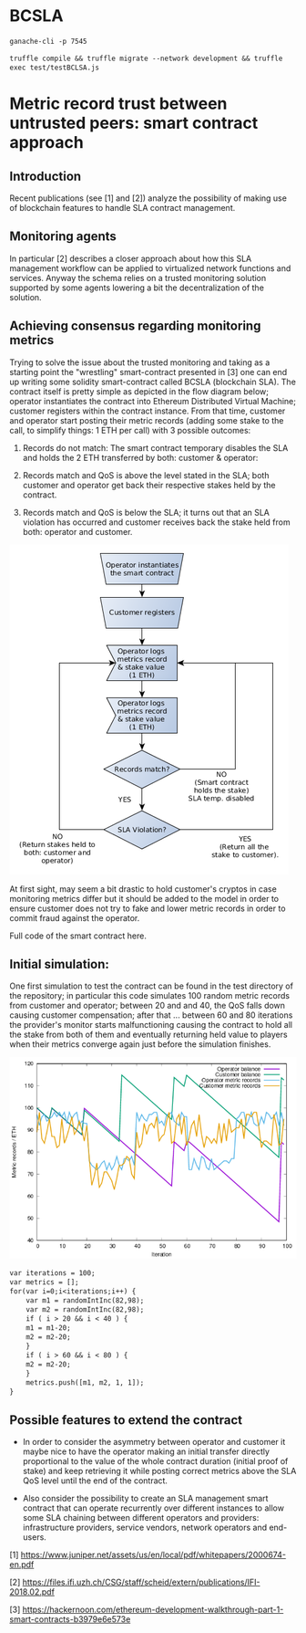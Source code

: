 # BCSLA

```
ganache-cli -p 7545
```

```
truffle compile && truffle migrate --network development && truffle exec test/testBCLSA.js
```

# Metric record trust between untrusted peers: smart contract approach

## Introduction

Recent publications (see [1] and [2]) analyze the possibility
of making use of blockchain features to handle SLA contract management.

## Monitoring agents

In particular [2] describes a closer approach about how this SLA management workflow
can be applied to virtualized network functions and services. Anyway
the schema relies on a trusted monitoring solution supported by some agents
lowering a bit the decentralization of the solution.

## Achieving consensus regarding monitoring metrics

Trying to solve the issue about the trusted monitoring and taking as a starting
point the "wrestling" smart-contract presented in [3] one can end up writing some
solidity smart-contract called BCSLA (blockchain SLA). The contract itself is
pretty simple as depicted in the flow diagram below; operator instantiates the
contract into Ethereum Distributed Virtual Machine; customer registers
within the contract instance. From that time, customer and operator
start posting their metric records (adding some stake to the call, to simplify
things: 1 ETH per call) with 3 possible outcomes:

1) Records do not match: The smart contract temporary disables the SLA
and holds the 2 ETH transferred by both: customer & operator:

2) Records match and QoS is above the level stated in the SLA; both
customer and operator get back their respective stakes held by the contract.

3) Records match and QoS is below the SLA; it turns out that an SLA
violation has occurred and customer receives back the stake held from
both: operator and customer.

![picture](diagram.png)

At first sight, may seem a bit drastic to hold customer's cryptos in case
monitoring metrics differ but it should be added to the model
in order to ensure customer does not try to fake and lower metric
records in order to commit fraud against the operator.

Full code of the smart contract here.

## Initial simulation:

One first simulation to test the contract can be found in the test
directory of the repository; in particular this code
simulates 100 random metric records from customer and operator;
between 20 and and 40, the QoS falls down causing customer compensation;
after that ... between 60 and 80 iterations the provider's monitor
starts malfunctioning causing the contract to hold all the stake
from both of them and eventually returning held value to players
when their metrics converge again just before the simulation finishes.

![picture](plot.png)



```
var iterations = 100;
var metrics = [];
for(var i=0;i<iterations;i++) {
    var m1 = randomIntInc(82,98);
    var m2 = randomIntInc(82,98);
    if ( i > 20 && i < 40 ) {
	m1 = m1-20;
	m2 = m2-20;
    }
    if ( i > 60 && i < 80 ) {
	m2 = m2-20;
    }
    metrics.push([m1, m2, 1, 1]);
}
```



## Possible features to extend the contract

- In order to consider the asymmetry between operator and customer
it maybe nice to have the operator making an initial transfer
directly proportional to the value of the whole contract duration
(initial proof of stake)
and keep retrieving it while posting correct metrics above the SLA
QoS level until the end of the contract.

- Also consider the possibility to create an SLA management
smart contract that can operate recurrently over different
instances to allow some
SLA chaining between different operators and providers: infrastructure
providers, service vendors, network operators and end-users.






[1] https://www.juniper.net/assets/us/en/local/pdf/whitepapers/2000674-en.pdf

[2] https://files.ifi.uzh.ch/CSG/staff/scheid/extern/publications/IFI-2018.02.pdf

[3] https://hackernoon.com/ethereum-development-walkthrough-part-1-smart-contracts-b3979e6e573e
